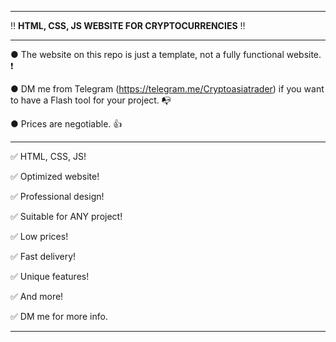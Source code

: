 ---------------------------------------------------------------------------------------------------------------

‼ **HTML, CSS, JS WEBSITE FOR CRYPTOCURRENCIES** ‼

---------------------------------------------------------------------------------------------------------------

● The website on this repo is just a template, not a fully functional website. ❗

● DM me from Telegram (https://telegram.me/Cryptoasiatrader) if you want to have a Flash tool for your project. 📭

● Prices are negotiable. 👍

---------------------------------------------------------------------------------------------------------------

✅ HTML, CSS, JS!

✅ Optimized website!

✅ Professional design!

✅ Suitable for ANY project!

✅ Low prices!

✅ Fast delivery!

✅ Unique features!

✅ And more!



✅ DM me for more info.

---------------------------------------------------------------------------------------------------------------
